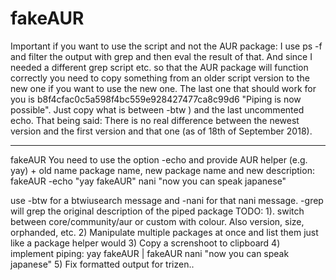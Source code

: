 # fakeAUR
Important if you want to use the script and not the AUR package:
I use ps -f and filter the output with grep and then eval the result of that. And since I needed a different grep script etc. so that the AUR package will function correctly you need to copy something from an older script version to the new one if you want to use the new one. The last one that should work for you is b8f4cfac0c5a598f4bc559e928427477ca8c99d6 "Piping is now possible". Just copy what is between -btw ) and the last uncommented echo. That being said: There is no real difference between the newest version and the first version and that one (as of 18th of September 2018).

_______
fakeAUR
You need to use the option -echo and provide AUR helper (e.g. yay) + old name package name, new package name and new description:
fakeAUR -echo "yay fakeAUR" nani "now you can speak japanese"

use -btw for a btwiusearch message and -nani for that nani message.
-grep will grep the original description of the piped package
TODO: 1). switch between core/community/aur or custom with colour. Also version, size, orphanded, etc.
2) Manipulate multiple packages at once and list them just like a package helper would
3) Copy a screnshoot to clipboard
4) implement piping: yay fakeAUR | fakeAUR nani "now you can speak japanese"
5) Fix formatted output for trizen..
